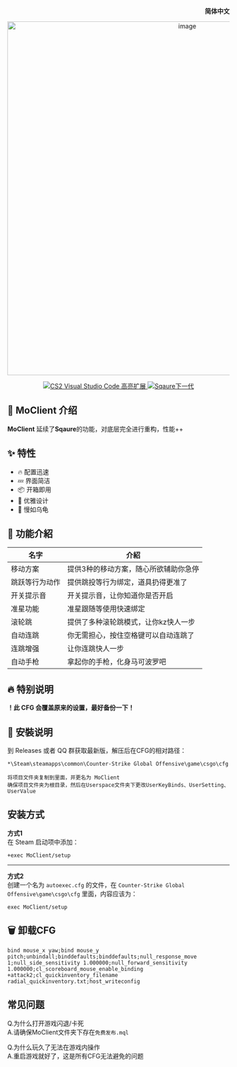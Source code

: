 <div align="right">

**简体中文** 

</div>

<div align="center">
    <img src="https://github.com/Yunkong-ouo/CS2Konc_CFG/blob/main/github/image/CS2.jpg" alt="image" width="800">
</div>

<p align="center">
    <a href="https://github.com/Yunkong-ouo/Cs2CfgHighlighterExtension">
        <img alt="CS2 Visual Studio Code 高亮扩展" src="https://img.shields.io/badge/CS2%20VSCode%20%E9%AB%98%E4%BA%AE%E6%93%B4%E5%B1%95-blue?style=for-the-badge&logo=github">
    </a>
    <a href="https://github.com/tomh500/SqaureConfig_Nextgen">
        <img alt="Sqaure下一代" src="https://img.shields.io/badge/Sqaure%20Nextgen%20Config-green?style=for-the-badge&logo=github">
    </a>
</p>



## 💼 MoClient 介绍
**MoClient** 延续了**Sqaure**的功能，对底层完全进行重构，性能++

## ✨ 特性
- 🔥 配置迅速
- 💤 界面简洁
- 📦 开箱即用
- 🧹 优雅设计
- 🚀 慢如乌龟

## 📝 功能介紹
| 名字                      | 介紹                                   |
|------------------------- |----------------------------------------|
| 移动方案                  | 提供3种的移动方案，随心所欲辅助你急停
| 跳跃等行为动作            | 提供跳投等行为绑定，道具扔得更准了
| 开关提示音                | 开关提示音，让你知道你是否开启
| 准星功能                  | 准星跟随等使用快速绑定
| 滚轮跳                    | 提供了多种滚轮跳模式，让你kz快人一步
| 自动连跳                  | 你无需担心，按住空格键可以自动连跳了
| 连跳增强                  | 让你连跳快人一步
| 自动手枪                  | 拿起你的手枪，化身马可波罗吧
## 🔥 特别说明
**！此 CFG 会覆盖原来的设置，最好备份一下！**

## 🚀 安裝说明
到 Releases 或者 QQ 群获取最新版，解压后在CFG的相对路径：
```
*\Steam\steamapps\common\Counter-Strike Global Offensive\game\csgo\cfg

将项目文件夹复制到里面，并更名为 MoClient
确保项目文件夹为根目录，然后在Userspace文件夹下更改UserKeyBinds、UserSetting、UserValue
```

## 安装方式
**方式1**  
在 Steam 启动项中添加：
```
+exec MoClient/setup
```
---
**方式2**  
创建一个名为 `autoexec.cfg` 的文件，在 `Counter-Strike Global Offensive\game\csgo\cfg` 里面，内容应该为：
```
exec MoClient/setup
```

## 🗑️ 卸载CFG
```
bind mouse_x yaw;bind mouse_y pitch;unbindall;binddefaults;binddefaults;null_response_move 1;null_side_sensitivity 1.000000;null_forward_sensitivity 1.000000;cl_scoreboard_mouse_enable_binding +attack2;cl_quickinventory_filename radial_quickinventory.txt;host_writeconfig
```

## 常见问题
  Q.为什么打开游戏闪退/卡死<br>
  A.请确保MoClient文件夹下存在```免费发布.mql```

  Q.为什么玩久了无法在游戏内操作<br>
  A.重启游戏就好了，这是所有CFG无法避免的问题
